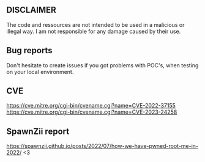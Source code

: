 ## DISCLAIMER

The code and ressources are not intended to be used in a malicious or illegal way. I am not responsible for any damage caused by their use.

## Bug reports

Don't hesitate to create issues if you got problems with POC's, when testing on your local environment.

## CVE 

https://cve.mitre.org/cgi-bin/cvename.cgi?name=CVE-2022-37155  
https://cve.mitre.org/cgi-bin/cvename.cgi?name=CVE-2023-24258

## SpawnZii report 

https://spawnzii.github.io/posts/2022/07/how-we-have-pwned-root-me-in-2022/ <3
